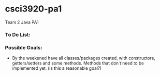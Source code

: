 # csci3920-pa1
Team 2 Java PA1

### To Do List:

### Possible Goals:
- By the weekened have all classes/packages created, with constructors, getters/setters and some methods. 
Methods that don't need to be implemented yet. (is this a reasonable goal?)
